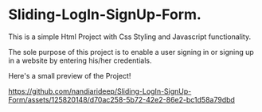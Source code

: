 # Sliding-LogIn-SignUp-Form.

This is a simple Html Project with Css Styling and Javascript functionality.

The sole purpose of this project is to enable a user signing in or signing up in a website by entering his/her credentials.

Here's a small preview of the Project!

https://github.com/nandiarideep/Sliding-LogIn-SignUp-Form/assets/125820148/d70ac258-5b72-42e2-86e2-bc1d58a79dbd
